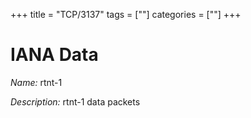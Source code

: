 +++
title = "TCP/3137"
tags = [""]
categories = [""]
+++

# IANA Data

_Name:_ rtnt-1

_Description:_ rtnt-1 data packets

